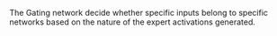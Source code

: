 The Gating network decide whether specific inputs belong to specific networks based on the nature of the expert activations generated.